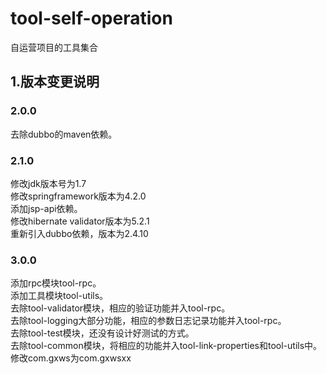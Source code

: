 # tool-self-operation

自运营项目的工具集合

## 1.版本变更说明

### 2.0.0
去除dubbo的maven依赖。<br>

### 2.1.0
修改jdk版本号为1.7<br>
修改springframework版本为4.2.0<br>
添加jsp-api依赖。<br>
修改hibernate validator版本为5.2.1<br>
重新引入dubbo依赖，版本为2.4.10<br>

### 3.0.0
添加rpc模块tool-rpc。<br>
添加工具模块tool-utils。<br>
去除tool-validator模块，相应的验证功能并入tool-rpc。<br>
去除tool-logging大部分功能，相应的参数日志记录功能并入tool-rpc。<br>
去除tool-test模块，还没有设计好测试的方式。<br>
去除tool-common模块，将相应的功能并入tool-link-properties和tool-utils中。<br>
修改com.gxws为com.gxwsxx